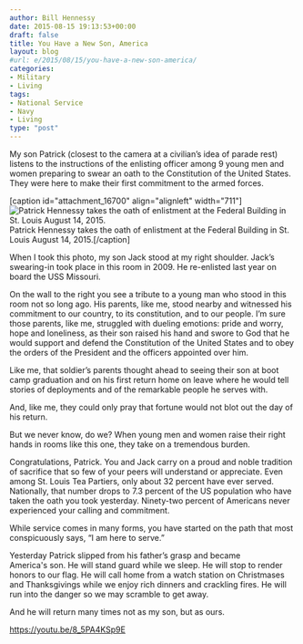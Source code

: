 ```yaml
---
author: Bill Hennessy
date: 2015-08-15 19:13:53+00:00
draft: false
title: You Have a New Son, America
layout: blog
#url: e/2015/08/15/you-have-a-new-son-america/
categories:
- Military
- Living
tags:
- National Service
- Navy
- Living
type: "post"
---
```


My son Patrick (closest to the camera at a civilian’s idea of parade rest) listens to the instructions of the enlisting officer among 9 young men and women preparing to swear an oath to the Constitution of the United States. They were here to make their first commitment to the armed forces.

[caption id="attachment_16700" align="alignleft" width="711"]![Patrick Hennessy takes the oath of enlistment at the Federal Building in St. Louis August 14, 2015.](https://hennessysview.com/wp-content/uploads/2015/08/IMG_0239-1024x697.jpg)
Patrick Hennessy takes the oath of enlistment at the Federal Building in St. Louis August 14, 2015.[/caption]

When I took this photo, my son Jack stood at my right shoulder. Jack’s swearing-in took place in this room in 2009. He re-enlisted last year on board the USS Missouri.

On the wall to the right you see a tribute to a young man who stood in this room not so long ago. His parents, like me, stood nearby and witnessed his commitment to our country, to its constitution, and to our people. I’m sure those parents, like me, struggled with dueling emotions: pride and worry, hope and loneliness, as their son raised his hand and swore to God that he would support and defend the Constitution of the United States and to obey the orders of the President and the officers appointed over him.

Like me, that soldier’s parents thought ahead to seeing their son at boot camp graduation and on his first return home on leave where he would tell stories of deployments and of the remarkable people he serves with.

And, like me, they could only pray that fortune would not blot out the day of his return.

But we never know, do we? When young men and women raise their right hands in rooms like this one, they take on a tremendous burden.

Congratulations, Patrick. You and Jack carry on a proud and noble tradition of sacrifice that so few of your peers will understand or appreciate. Even among St. Louis Tea Partiers, only about 32 percent have ever served. Nationally, that number drops to 7.3 percent of the US population who have taken the oath you took yesterday. Ninety-two percent of Americans never experienced your calling and commitment.

While service comes in many forms, you have started on the path that most conspicuously says, “I am here to serve.”

Yesterday Patrick slipped from his father’s grasp and became America's son. He will stand guard while we sleep. He will stop to render honors to our flag. He will call home from a watch station on Christmases and Thanksgivings while we enjoy rich dinners and crackling fires. He will run into the danger so we may scramble to get away.

And he will return many times not as my son, but as ours.

https://youtu.be/8_5PA4KSp9E
